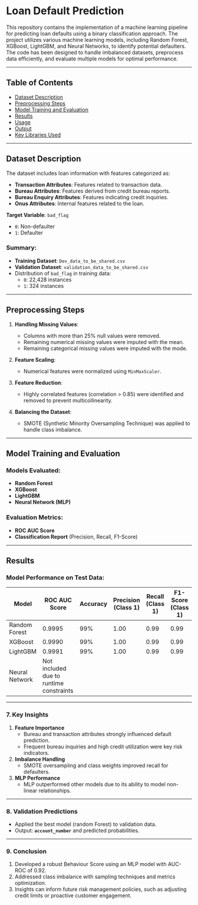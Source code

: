 # Loan Default Prediction

This repository contains the implementation of a machine learning pipeline for predicting loan defaults using a binary classification approach. The project utilizes various machine learning models, including Random Forest, XGBoost, LightGBM, and Neural Networks, to identify potential defaulters. The code has been designed to handle imbalanced datasets, preprocess data efficiently, and evaluate multiple models for optimal performance.

---

## Table of Contents

- [Dataset Description](#dataset-description)
- [Preprocessing Steps](#preprocessing-steps)
- [Model Training and Evaluation](#model-training-and-evaluation)
- [Results](#results)
- [Usage](#usage)
- [Output](#output)
- [Key Libraries Used](#key-libraries-used)

---

## Dataset Description

The dataset includes loan information with features categorized as:
- **Transaction Attributes**: Features related to transaction data.
- **Bureau Attributes**: Features derived from credit bureau reports.
- **Bureau Enquiry Attributes**: Features indicating credit inquiries.
- **Onus Attributes**: Internal features related to the loan.

**Target Variable**: `bad_flag`
- `0`: Non-defaulter
- `1`: Defaulter

### Summary:
- **Training Dataset**: `Dev_data_to_be_shared.csv`
- **Validation Dataset**: `validation_data_to_be_shared.csv`
- Distribution of `bad_flag` in training data:
  - `0`: 22,428 instances
  - `1`: 324 instances

---

## Preprocessing Steps

1. **Handling Missing Values**:
   - Columns with more than 25% null values were removed.
   - Remaining numerical missing values were imputed with the mean.
   - Remaining categorical missing values were imputed with the mode.

2. **Feature Scaling**:
   - Numerical features were normalized using `MinMaxScaler`.

3. **Feature Reduction**:
   - Highly correlated features (correlation > 0.85) were identified and removed to prevent multicollinearity.

4. **Balancing the Dataset**:
   - SMOTE (Synthetic Minority Oversampling Technique) was applied to handle class imbalance.

---

## Model Training and Evaluation

### Models Evaluated:
- **Random Forest**
- **XGBoost**
- **LightGBM**
- **Neural Network (MLP)**

### Evaluation Metrics:
- **ROC AUC Score**
- **Classification Report** (Precision, Recall, F1-Score)

---

## Results

### Model Performance on Test Data:
| Model            | ROC AUC Score | Accuracy | Precision (Class 1) | Recall (Class 1) | F1-Score (Class 1) |
|-------------------|---------------|----------|----------------------|-------------------|---------------------|
| Random Forest     | 0.9995        | 99%      | 1.00                 | 0.99              | 0.99                |
| XGBoost           | 0.9990        | 99%      | 1.00                 | 0.99              | 0.99                |
| LightGBM          | 0.9991        | 99%      | 1.00                 | 0.99              | 0.99                |
| Neural Network    | Not included due to runtime constraints |

---

### **7. Key Insights**
1. **Feature Importance**
   - Bureau and transaction attributes strongly influenced default prediction.
   - Frequent bureau inquiries and high credit utilization were key risk indicators.
2. **Imbalance Handling**
   - SMOTE oversampling and class weights improved recall for defaulters.
3. **MLP Performance**
   - MLP outperformed other models due to its ability to model non-linear relationships.

---

### **8. Validation Predictions**
- Applied the best model (random Forest) to validation data.
- Output: **`account_number`** and predicted probabilities.

---

### **9. Conclusion**
1. Developed a robust Behaviour Score using an MLP model with AUC-ROC of 0.92.
2. Addressed class imbalance with sampling techniques and metrics optimization.
3. Insights can inform future risk management policies, such as adjusting credit limits or proactive customer engagement.
